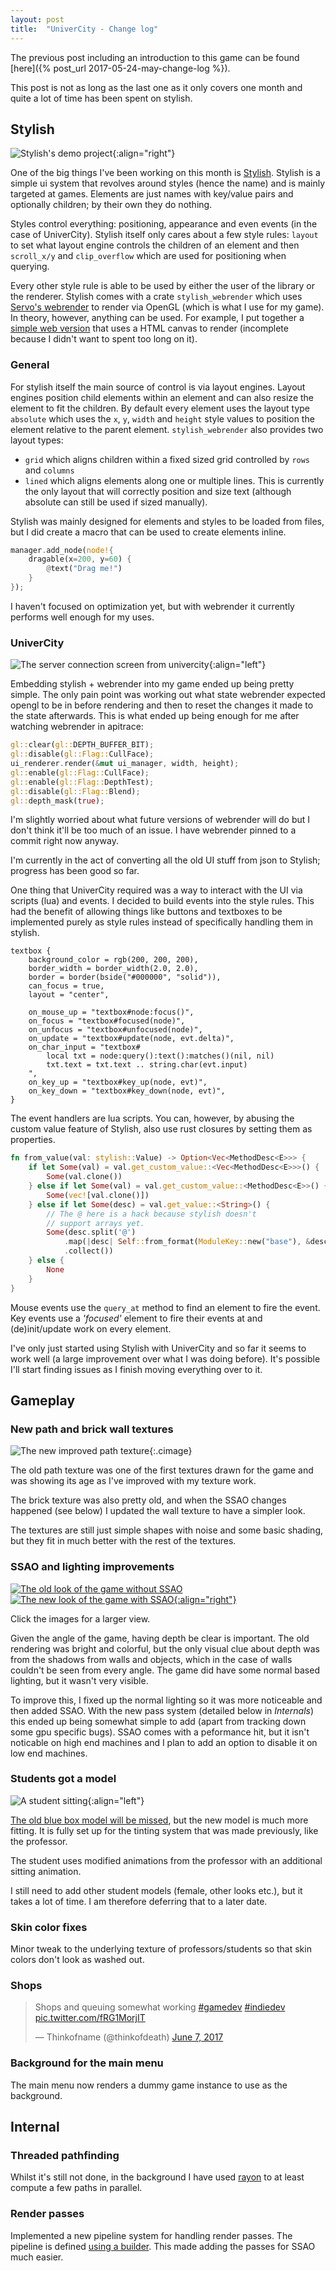 ```yaml
---
layout: post
title:  "UniverCity - Change log"
---
```


The previous post including an introduction to this game
can be found [here]({% post_url 2017-05-24-may-change-log %}).

This post is not as long as the last one as it only covers one month and
quite a lot of time has been spent on stylish.

## Stylish

![Stylish's demo project](/img/stylish-demo.png){:align="right"}

One of the big things I've been working on this month is [Stylish][stylish].
Stylish is a simple ui system that revolves around styles (hence the name)
and is mainly targeted at games. Elements are just names with
key/value pairs and optionally children; by their own they do nothing.

Styles control everything: positioning, appearance and even events (in the
case of UniverCity). Stylish itself only cares about a few style rules:
`layout` to set what layout engine controls the children of an element and then
`scroll_x/y` and `clip_overflow` which are used for positioning when querying.

Every other style rule is able to be used by either the user of the
library or the renderer. Stylish comes with a crate `stylish_webrender`
which uses [Servo's webrender][webrender] to render via OpenGL (which
is what I use for my game). In theory, however, anything can be used. For
example, I put together a [simple web version][stylish_web] that uses
a HTML canvas to render (incomplete because I didn't want to spent too long on
it).

### General

For stylish itself the main source of control is via layout engines.
Layout engines position child elements within an element and can
also resize the element to fit the children. By default every element
uses the layout type `absolute` which uses the `x`, `y`, `width` and
`height` style values to position the element relative to the parent
element. `stylish_webrender` also provides two layout types:

* `grid` which aligns children within a fixed sized grid controlled
    by `rows` and `columns`
* `lined` which aligns elements along one or multiple lines. This
    is currently the only layout that will correctly position
    and size text (although absolute can still be used if sized
    manually).

Stylish was mainly designed for elements and styles to be loaded
from files, but I did create a macro that can be used to create
elements inline.

```rust
manager.add_node(node!{
    dragable(x=200, y=60) {
        @text("Drag me!")
    }
});
```

I haven't focused on optimization yet, but with webrender it
currently performs well enough for my uses.

### UniverCity

![The server connection screen from univercity](/img/stylish-univercity.jpg){:align="left"}

Embedding stylish + webrender into my game ended up being pretty simple.
The only pain point was working out what state webrender expected opengl
to be in before rendering and then to reset the changes it made to the
state afterwards. This is what ended up being enough for me after
watching webrender in apitrace:

```rust
gl::clear(gl::DEPTH_BUFFER_BIT);
gl::disable(gl::Flag::CullFace);
ui_renderer.render(&mut ui_manager, width, height);
gl::enable(gl::Flag::CullFace);
gl::enable(gl::Flag::DepthTest);
gl::disable(gl::Flag::Blend);
gl::depth_mask(true);
```

I'm slightly worried about what future versions of webrender will do
but I don't think it'll be too much of an issue. I have webrender
pinned to a commit right now anyway.

I'm currently in the act of converting all the old UI stuff from json
to Stylish; progress has been good so far.

One thing that UniverCity required was a way to interact with the UI
via scripts (lua) and events. I decided to build events
into the style rules. This had the benefit of allowing things
like buttons and textboxes to be implemented purely as style
rules instead of specifically handling them in stylish.

```
textbox {
    background_color = rgb(200, 200, 200),
    border_width = border_width(2.0, 2.0),
    border = border(bside("#000000", "solid")),
    can_focus = true,
    layout = "center",

    on_mouse_up = "textbox#node:focus()",
    on_focus = "textbox#focused(node)",
    on_unfocus = "textbox#unfocused(node)",
    on_update = "textbox#update(node, evt.delta)",
    on_char_input = "textbox#
        local txt = node:query():text():matches()(nil, nil)
        txt.text = txt.text .. string.char(evt.input)
    ",
    on_key_up = "textbox#key_up(node, evt)",
    on_key_down = "textbox#key_down(node, evt)",
}
```

The event handlers are lua scripts. You can, however, by abusing the
custom value feature of Stylish, also use rust closures by setting them
as properties.

```rust
fn from_value(val: stylish::Value) -> Option<Vec<MethodDesc<E>>> {
    if let Some(val) = val.get_custom_value::<Vec<MethodDesc<E>>>() {
        Some(val.clone())
    } else if let Some(val) = val.get_custom_value::<MethodDesc<E>>() {
        Some(vec![val.clone()])
    } else if let Some(desc) = val.get_value::<String>() {
        // The @ here is a hack because stylish doesn't
        // support arrays yet.
        Some(desc.split('@')
            .map(|desc| Self::from_format(ModuleKey::new("base"), &desc))
            .collect())
    } else {
        None
    }
}
```

Mouse events use the `query_at` method to find an element to fire the
event. Key events use a *'focused'* element to fire their events at
and (de)init/update work on every element.

I've only just started using Stylish with UniverCity and so far it seems to
work well (a large improvement over what I was doing before). It's possible
I'll start finding issues as I finish moving everything over to it.

## Gameplay

### New path and brick wall textures

![The new improved path texture](/img/path-texture.jpg){:.cimage}

The old path texture was one of the first textures drawn for the game
and was showing its age as I've improved with my texture work.

The brick texture was also pretty old, and when the SSAO changes happened
(see below) I updated the wall texture to have a simpler look.

The textures are still just simple shapes with noise and some basic shading,
but they fit in much better with the rest of the textures.

### SSAO and lighting improvements

[![The old look of the game without SSAO](/img/render-before-small.jpg)](/img/render-before.jpg)
[![The new look of the game with SSAO](/img/render-after-small.jpg){:align="right"}](/img/render-after.jpg)

Click the images for a larger view.

Given the angle of the game, having depth be clear is important.
The old rendering was bright and colorful, but the only visual
clue about depth was from the shadows from walls and objects,
which in the case of walls couldn't be seen from every angle.
The game did have some normal based lighting, but it wasn't
very visible.

To improve this, I fixed up the normal lighting so it was more noticeable
and then added SSAO. With the new pass system (detailed
below in *Internals*) this ended up being somewhat simple to add
(apart from tracking down some gpu specific bugs). SSAO comes
with a peformance hit, but it isn't noticable on high end machines
and I plan to add an option to disable it on low end machines.

### Students got a model

![A student sitting](/img/student-model.jpg){:align="left"}

[The old blue box model will be missed][boxy], but the new model
is much more fitting. It is fully set up for the tinting system that
was made previously, like the professor.

The student uses modified animations from the professor with an
additional sitting animation.

I still need to add other student models (female, other looks etc.),
but it takes a lot of time. I am therefore deferring that to a later date.

### Skin color fixes

Minor tweak to the underlying texture of professors/students so
that skin colors don't look as washed out.

### Shops

<blockquote class="twitter-tweet" data-lang="en"><p lang="en" dir="ltr">Shops and queuing somewhat working <a href="https://twitter.com/hashtag/gamedev?src=hash">#gamedev</a> <a href="https://twitter.com/hashtag/indiedev?src=hash">#indiedev</a> <a href="https://t.co/fRG1MorjIT">pic.twitter.com/fRG1MorjIT</a></p>&mdash; Thinkofname (@thinkofdeath) <a href="https://twitter.com/thinkofdeath/status/872434231510806528">June 7, 2017</a></blockquote>

### Background for the main menu

The main menu now renders a dummy game instance to use as the background.

## Internal

### Threaded pathfinding

Whilst it's still not done, in the background I have used [rayon][rayon]
to at least compute a few paths in parallel.

### Render passes

Implemented a new pipeline system for handling render passes. The pipeline
is defined [using a builder][passes]. This made adding the passes for
SSAO much easier.

<script async src="//platform.twitter.com/widgets.js" charset="utf-8"></script>

[boxy]: https://twitter.com/thinkofdeath/status/868129670360969217
[rayon]: https://github.com/nikomatsakis/rayon/
[passes]: https://gist.github.com/Thinkofname/6bfdf7d613f42d71eda2e0b4496d6ad5
[stylish]: https://github.com/Thinkofname/stylish
[stylish_web]: /demo/stylish_web/
[webrender]: https://github.com/servo/webrender